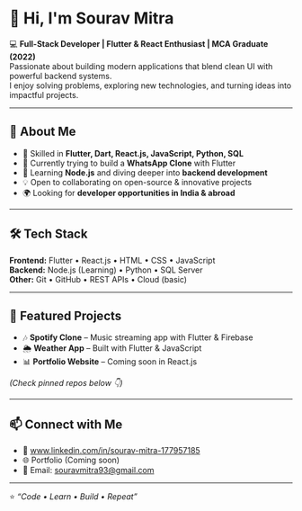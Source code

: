 # 👋 Hi, I'm Sourav Mitra  

💻 **Full-Stack Developer | Flutter & React Enthusiast | MCA Graduate (2022)**  
Passionate about building modern applications that blend clean UI with powerful backend systems.  
I enjoy solving problems, exploring new technologies, and turning ideas into impactful projects.  

---

## 🚀 About Me
- 🎯 Skilled in **Flutter, Dart, React.js, JavaScript, Python, SQL**  
- 📱 Currently trying to build a **WhatsApp Clone** with Flutter  
- 🌱 Learning **Node.js** and diving deeper into **backend development**  
- 💡 Open to collaborating on open-source & innovative projects  
- 🌍 Looking for **developer opportunities in India & abroad**  

---

## 🛠️ Tech Stack  
**Frontend:** Flutter • React.js • HTML • CSS • JavaScript  
**Backend:** Node.js (Learning) • Python • SQL Server  
**Other:** Git • GitHub • REST APIs • Cloud (basic)  

---

## 📌 Featured Projects  
- 🎶 **Spotify Clone** – Music streaming app with Flutter & Firebase  
- 🌦️ **Weather App** – Built with Flutter & JavaScript  
- 📊 **Portfolio Website** – Coming soon in React.js  

*(Check pinned repos below 👇)*  

---

## 📫 Connect with Me  
- 💼 www.linkedin.com/in/sourav-mitra-177957185
- 🌐 Portfolio (Coming soon)  
- 📧 Email: souravmitra93@gmail.com

---

⭐️ *“Code • Learn • Build • Repeat”*

